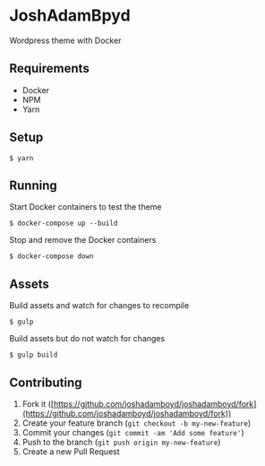 # JoshAdamBpyd

Wordpress theme with Docker

## Requirements

- Docker
- NPM
- Yarn

## Setup

```
$ yarn
```

## Running

Start Docker containers to test the theme

```
$ docker-compose up --build
```

Stop and remove the Docker containers

```
$ docker-compose down
```

## Assets

Build assets and watch for changes to recompile

```
$ gulp
```

Build assets but do not watch for changes

```
$ gulp build
```

## Contributing

1.  Fork it ([https://github.com/joshadamboyd/joshadamboyd/fork](https://github.com/joshadamboyd/joshadamboyd/fork))
2.  Create your feature branch (`git checkout -b my-new-feature`)
3.  Commit your changes (`git commit -am 'Add some feature'`)
4.  Push to the branch (`git push origin my-new-feature`)
5.  Create a new Pull Request
